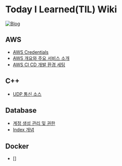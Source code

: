 # Today I Learned(TIL) Wiki
[![Blog](https://img.shields.io/badge/Blog-gitsul.tistory.com-green.svg)](https://gitsul.tistory.com/)

## AWS
  * [AWS Credentials](https://github.com/YHJOONG/TIL/blob/main/aws/AWS%20S3%20Credentials%20%2B%20JAVA%20SDK.md)
  * [AWS 개요와 주요 서비스 소개](https://github.com/YHJOONG/TIL/blob/main/aws/AWS%20%EA%B0%9C%EC%9A%94%EC%99%80%20%EC%A3%BC%EC%9A%94%20%EC%84%9C%EB%B9%84%EC%8A%A4.md)
  * [AWS CI CD 개발 환경 세팅](https://github.com/YHJOONG/TIL/blob/main/aws/CI_CD%20%EA%B0%9C%EB%B0%9C%20%ED%99%98%EA%B2%BD%20%EA%B5%AC%EC%B6%95.md)


## C++
  * [UDP 통신 소스](https://github.com/YHJOONG/TIL/blob/main/c%2B%2B/UDP%20%ED%86%B5%EC%8B%A0.md)

## Database
  * [계정 생성 관리 및 권한](https://github.com/YHJOONG/TIL/blob/main/database/%5BServer%5D%5BMariaDB%5D%20%EA%B3%84%EC%A0%95%20%EC%83%9D%EC%84%B1%20%EA%B4%80%EB%A6%AC%20%EB%B0%8F%20%EA%B6%8C%ED%95%9C.md)
  * [Index 개념](https://github.com/YHJOONG/TIL/blob/main/database/%EB%8D%B0%EC%9D%B4%ED%84%B0%EB%B2%A0%EC%9D%B4%EC%8A%A4%20-%EC%9D%B8%EB%8D%B1%EC%8A%A4.md)

## Docker
  * []

